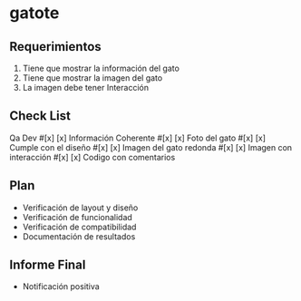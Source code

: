 # gatote

## Requerimientos

1. Tiene que mostrar la información del gato
2. Tiene que mostrar la imagen del gato
3. La imagen debe tener Interacción

## Check List

Qa  Dev
#[x] [x]  Información Coherente
#[x] [x]  Foto del gato
#[x] [x]  Cumple con el diseño
#[x] [x]  Imagen del gato redonda
#[x] [x]  Imagen con interacción 
#[x] [x]  Codigo con comentarios 

## Plan

* Verificación de layout y diseño
* Verificación de funcionalidad
* Verificación de compatibilidad
* Documentación de resultados

## Informe Final
* Notificación positiva 

